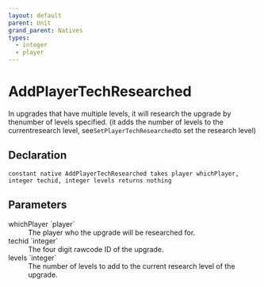 ```yaml
---
layout: default
parent: Unit
grand_parent: Natives
types:
  - integer
  - player
---
```


# AddPlayerTechResearched
In upgrades that have multiple levels, it will research the upgrade by thenumber of levels specified. (it adds the number of levels to the currentresearch level, see`SetPlayerTechResearched`to set the research level)

## Declaration

```
constant native AddPlayerTechResearched takes player whichPlayer, integer techid, integer levels returns nothing
```

## Parameters
<dl>
  <dt>whichPlayer `player`</dt>
  <dd>The player who the upgrade will be researched for.</dd>

  <dt>techid `integer`</dt>
  <dd>The four digit rawcode ID of the upgrade.</dd>

  <dt>levels `integer`</dt>
  <dd>The number of levels to add to the current research level of the upgrade.</dd>
</dl>